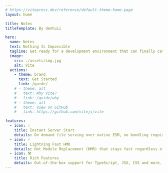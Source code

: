 ```yaml
---
# https://vitepress.dev/reference/default-theme-home-page
layout: home

title: Notes
titleTemplate: By denhuii

hero:
  name: Notes
  text: Nothing Is Impossible
  tagline: Get ready for a development environment that can finally catch up with you.
  image:
    src: ./assets/img.jpg
    alt: Vite
  actions:
    - theme: brand
      text: Get Started
      link: /guide/
    # - theme: alt
    #   text: Why Vite?
    #   link: /guide/why
    # - theme: alt
    #   text: View on GitHub
    #   link: https://github.com/vitejs/vite

features:
  - icon: 💡
    title: Instant Server Start
    details: On demand file serving over native ESM, no bundling required!
  - icon: ⚡️
    title: Lightning Fast HMR
    details: Hot Module Replacement (HMR) that stays fast regardless of app size.
  - icon: 🛠️
    title: Rich Features
    details: Out-of-the-box support for TypeScript, JSX, CSS and more.
---
```



